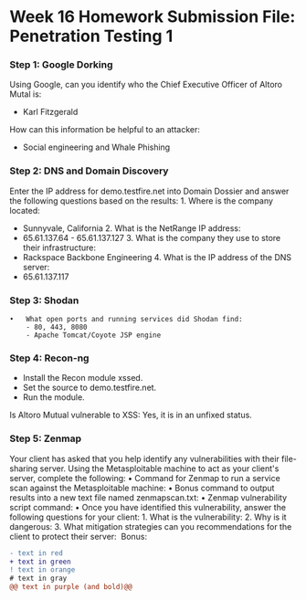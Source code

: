 # Week 16 Homework Submission File: Penetration Testing 1

### Step 1: Google Dorking
Using Google, can you identify who the Chief Executive Officer of Altoro Mutal is:
- Karl Fitzgerald

How can this information be helpful to an attacker:
- Social engineering and Whale Phishing

### Step 2: DNS and Domain Discovery
Enter the IP address for demo.testfire.net into Domain Dossier and answer the following questions based on the results:
	1.	Where is the company located:
- Sunnyvale, California
	2.	What is the NetRange IP address:
- 65.61.137.64 - 65.61.137.127
	3.	What is the company they use to store their infrastructure:
- Rackspace Backbone Engineering
	4.	What is the IP address of the DNS server:
- 65.61.137.117

### Step 3: Shodan
	•	What open ports and running services did Shodan find:
		- 80, 443, 8080
		- Apache Tomcat/Coyote JSP engine

### Step 4: Recon-ng
- Install the Recon module xssed.
- Set the source to demo.testfire.net.
- Run the module.

Is Altoro Mutual vulnerable to XSS: Yes, it is in an unfixed status.

### Step 5: Zenmap

Your client has asked that you help identify any vulnerabilities with their file-sharing server. Using the Metasploitable machine to act as your client's server, complete the following:
	•	Command for Zenmap to run a service scan against the Metasploitable machine:
	•	Bonus command to output results into a new text file named zenmapscan.txt:
	•	Zenmap vulnerability script command:
	•	Once you have identified this vulnerability, answer the following questions for your client:
	1.	What is the vulnerability:
	2.	Why is it dangerous:
	3.	What mitigation strategies can you recommendations for the client to protect their server: 
Bonus:

```diff
- text in red
+ text in green
! text in orange
# text in gray
@@ text in purple (and bold)@@
```
